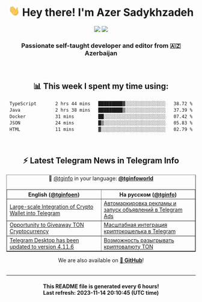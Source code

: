 <div align="center">
	<div>
		<h1>
      <img src="./assets/hi.gif" width="30px"> Hey there! I'm Azer Sadykhzadeh
    </h1>
    <img height="18" src="https://komarev.com/ghpvc/?username=sadykhzadeh&label=Views&color=2081c1&style=flat-square" />
		<a href="https://wakatime.com/Azer"> <img height="18" src="https://wakatime.com/badge/user/f80ae27a-c328-426f-a381-bc84136e2dd6.svg" /> </a>
    <h3>
      Passionate self-taught developer and editor from 🇦🇿 Azerbaijan
    </h3>
  </div>
  <br>

<h2>📊 This week I spent my time using:</h2>

<!--START_SECTION:waka-->

```txt
TypeScript       2 hrs 44 mins   █████████▓░░░░░░░░░░░░░░░   38.72 %
Java             2 hrs 38 mins   █████████▒░░░░░░░░░░░░░░░   37.39 %
Docker           31 mins         ██░░░░░░░░░░░░░░░░░░░░░░░   07.42 %
JSON             24 mins         █▒░░░░░░░░░░░░░░░░░░░░░░░   05.83 %
HTML             11 mins         ▓░░░░░░░░░░░░░░░░░░░░░░░░   02.79 %
```

<!--END_SECTION:waka-->

<br>

<h2>⚡️ Latest Telegram News in Telegram Info</h2>
  <table border>
		<tr>
			<th width="50%">English (<a href="https://t.me/tginfoen">@tginfoen</a>)</th>
			<th>На русском (<a href="https://t.me/tginfo">@tginfo</a>)</th>
		</tr>
		<caption>🚩 <a href="https://t.me/tginfo">@tginfo</a> in your language: <a href="https://t.me/tginfoworld"><b>@tginfoworld</b></a><caption/>
  <tr><td><a href="https://t.me/tginfoen/1781">Large-scale Integration of Crypto Wallet into Telegram</a></td>
    <td><a href="https://t.me/tginfo/3841">Автомаркировка рекламы и запуск объявлений в Telegram Ads</a></td></tr><tr><td><a href="https://t.me/tginfoen/1780">Opportunity to Giveaway TON Cryptocurrency</a></td>
    <td><a href="https://t.me/tginfo/3840">Масштабная интеграция криптокошелька в Telegram</a></td></tr><tr><td><a href="https://t.me/tginfoen/1779">Telegram Desktop has been updated to version 4.11.6</a></td>
    <td><a href="https://t.me/tginfo/3839">Возможность разыгрывать криптовалюту TON</a></td></tr>
</table>
We are also available on <a href="https://github.com/tginfo"><b>🐙 GitHub</b></a>!
</div>

<br>
<hr>
<h4 align="center">This README file is generated <b>every 6 hours</b>!</br>Last refresh: <b>2023-11-14 20:10:45 (UTC time)</b></h4>
